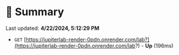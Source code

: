 # 📖 Summary
Last updated: **4/22/2024, 5:12:29 PM**

- `GET` [https://jupiterlab-render-0pdn.onrender.com/lab?](https://jupiterlab-render-0pdn.onrender.com/lab?) - **Up** (196ms)
